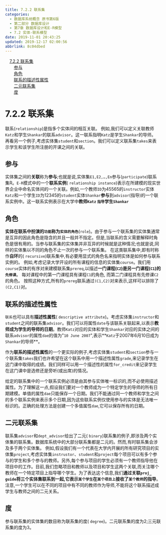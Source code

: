 ```yaml
---
title: 7.2.2 联系集
categories: 
  - 数据库系统概念 原书第6版
  - 第二部分 数据库设计
  - 第7章 数据库设计和E-R模型
  - 7.2 实体-联系模型
date: 2019-11-01 20:43:25
updated: 2019-12-17 02:00:56
abbrlink: 8c04dbed
---
```

<div id='my_toc'><a href="/ReadingNotes/8c04dbed/#7-2-2-联系集" class="header_1">7.2.2 联系集</a>&nbsp;<br><a href="/ReadingNotes/8c04dbed/#参与" class="header_2">参与</a>&nbsp;<br><a href="/ReadingNotes/8c04dbed/#角色" class="header_2">角色</a>&nbsp;<br><a href="/ReadingNotes/8c04dbed/#联系的描述性属性" class="header_2">联系的描述性属性</a>&nbsp;<br><a href="/ReadingNotes/8c04dbed/#二元联系集" class="header_2">二元联系集</a>&nbsp;<br><a href="/ReadingNotes/8c04dbed/#度" class="header_2">度</a>&nbsp;<br></div>
<style>.header_1{margin-left: 1em;}.header_2{margin-left: 2em;}.header_3{margin-left: 3em;}.header_4{margin-left: 4em;}.header_5{margin-left: 5em;}.header_6{margin-left: 6em;}</style>
<!--more-->
<script>if (navigator.platform.search('arm')==-1){document.getElementById('my_toc').style.display = 'none';}var e,p = document.getElementsByTagName('p');while (p.length>0) {e = p[0];e.parentElement.removeChild(e);}</script>

<!--end-->
# 7.2.2 联系集 #
联系(`relationship`)是指多个实体间的相互关联。
例如,我们可以定义关联教师`Katz`和学生`Shankar`的联系`advisor`。这一联系指明`Katz`是学生`Shankar`的导师。
再看另一个例子,考虑实体集`student`和`section`。我们可以定义联系集`takes`来表示学生和该学生所注册的开课之间的关联。
## 参与 ##
实体集之间的**关联**称为**参与**;也就是说,实体集`E1,E2,…,En`参与(`participate`)联系集R。`E-R`模式中的一个**联系实例**( `relationship instance`)表示在所建模的现实世界企业中命名实体间的一个关联。例如,一个教师`ID`为45565的`instructor`实体`Katz`和一个学生`ID`为12345的`student`实体`Shankar`**参与**到`advisor`(指导)的一个联系实例中。这一联系实例表示在大学中**教师`Katz` `指导`学生`Shankar`**
## 角色 ##
**实体在联系中扮演的`功能`称为`实体的角色`**(`role`)。由于参与一个联系集的实体集通常是互异的因此角色是隐含的并且一般并不指定。但是,当联系的含义需要解释时角色是很有用的。当参与联系集的实体集并非互异的时候就是这种情况;也就是说,同样的实体集以不同的角色不止一次的参与一个联系集。
在这类联系集中,即有时称作**自环**的( `recursive`)联系集中,有必要用显式的角色名来指明实体是如何参与联系实例的。
例如,考虑记录大学开设的所有课程的信息的实体集`course`。我们用`course`实体的有序对来建模联系集`prereq`,以描述**一门课程(`C2`)是另一门课程(`C1`)的`先修课`**。
每对课程中的第一门课程具有课程`C1`的角色,
而第二门课程具有先修课`C2`的角色。
按照这种方式,所有的`prereg`联系通过`(C1,C2)`对来表示,这样可以排除了`(C2,C1)`对。
## 联系的描述性属性 ##
`联系`也可以具有**描述性属性**( `descriptive attribute`)。考虑实体集`instructor`和`student`之间的联系集`advisor`。我们可以将属性`date`与该联系关联起来,以表示**教师成为学生的导师的日期**。教师`Katz`对应的实体和学生`Shankar`对应的实体之间的联系`advisor`的属性`dae`的值为"`10 June 2007`",表示**`Katz`于2007年6月10日成为`Shankar`的导师**。

作为**联系的描述性属性**的一个更实际的例子,考虑实体集`student`和`section`参与一个联系集`takes`我们也许希望在这个联系中用一个描述性属性`grade`,来记录学生在这门课中取得的成绩。我们同样可以用一个描述性的属性`for_credit`来记录学生在这门课中是选修还是旁听(或出席)的情况。

给定的联系集中的一个联系实例必须是由其参与实体唯一标识的,而不必使用描述属性。为了理解这一点,假设我们要对一个教师成为一个特定学生的导师的所有日期建模。单值的属性`dae`只能保存一个日期。我们不能通过同一个教师和学生之间的多个联系实例来表示多个日期,因为这些联系实例仅使用参与的实体是无法唯一标识的。正确的处理方法是创建一个多值属性`dae`,它可以保存所有的日期。
## 二元联系集 ##
联系集`advisor`和`dept_advisor`给出了二元( `binary`)联系集的例子,即涉及两个实体集的联系集。数据库系统中的大部分联系集都是二元的。然而,有时联系集会涉及多于两个实体集。
例如,假设我们有一个代表在大学内开展的所有研究项目的实体集`project`,考虑实体集`instrustor`、`student`和`project`每个项目可以有多个参与的学生和多个参与的教师。另外,每个参与项目的学生必须有一个教师指导他在项目中的工作。目前,我们忽略项目和教师以及项目和学生这两个关联,而关注哪个教师在一个特定项目上指导哪个学生。为了表达这个信息,我们**通过关联`proj_ guide`将三个实体集联系到一起,它表示`某个学生`在`某个项目上`接收了`某个教师`的指导**。
注意,一个学生可以在不同的项目中有不同的教师作为导师,不能将这个联系描述成学生与教师之间的二元关系。
## 度 ##
参与联系集的实体集的数目称为联系集的度( `degree`)。二元联系集的度为2;三元联系集的度为3。

